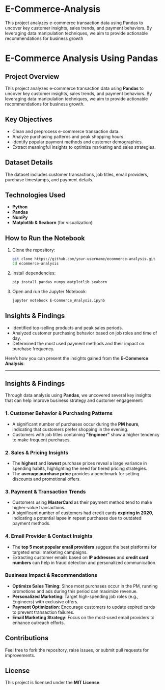 # E-Commerce-Analysis
This project analyzes e-commerce transaction data using Pandas to uncover key customer insights, sales trends, and payment behaviors. By leveraging data manipulation techniques, we aim to provide actionable recommendations for business growth

# **E-Commerce Analysis Using Pandas**  

## **Project Overview**  
This project analyzes e-commerce transaction data using **Pandas** to uncover key customer insights, sales trends, and payment behaviors. By leveraging data manipulation techniques, we aim to provide actionable recommendations for business growth.  

## **Key Objectives**  
- Clean and preprocess e-commerce transaction data.  
- Analyze purchasing patterns and peak shopping hours.  
- Identify popular payment methods and customer demographics.
- Extract meaningful insights to optimize marketing and sales strategies.  

## **Dataset Details**  
The dataset includes customer transactions, job titles, email providers, purchase timestamps, and payment details.  

## **Technologies Used**  
- **Python**  
- **Pandas**  
- **NumPy**  
- **Matplotlib & Seaborn** (for visualization)  

## **How to Run the Notebook**  
1. Clone the repository:  
   ```bash
   git clone https://github.com/your-username/ecommerce-analysis.git  
   cd ecommerce-analysis  
   ```
2. Install dependencies:  
   ```bash
   pip install pandas numpy matplotlib seaborn  
   ```
3. Open and run the Jupyter Notebook:  
   ```bash
   jupyter notebook E-Commerce_Analysis.ipynb  
   ```

## **Insights & Findings**  
- Identified top-selling products and peak sales periods.  
- Analyzed customer purchasing behavior based on job roles and time of day.  
- Determined the most used payment methods and their impact on purchase frequency.

Here’s how you can present the insights gained from the **E-Commerce Analysis**:  

---

## **Insights & Findings**  

Through data analysis using **Pandas**, we uncovered several key insights that can help improve business strategy and customer engagement:  

### **1. Customer Behavior & Purchasing Patterns**  
- A significant number of purchases occur during the **PM hours**, indicating that customers prefer shopping in the evening.  
- Customers with job titles containing **"Engineer"** show a higher tendency to make frequent purchases.  

### **2. Sales & Pricing Insights**  
- The **highest** and **lowest** purchase prices reveal a large variance in spending habits, highlighting the need for tiered pricing strategies.  
- The **average purchase price** provides a benchmark for setting discounts and promotional offers.  

### **3. Payment & Transaction Trends**  
- Customers using **MasterCard** as their payment method tend to make higher-value transactions.  
- A significant number of customers had credit cards **expiring in 2020**, indicating a potential lapse in repeat purchases due to outdated payment methods.  

### **4. Email Provider & Contact Insights**  
- The **top 5 most popular email providers** suggest the best platforms for targeted email marketing campaigns.  
- Extracting customer emails based on **IP addresses** and **credit card numbers** can help in fraud detection and personalized communication.  

### **Business Impact & Recommendations**  
- **Optimize Sales Timing**: Since most purchases occur in the PM, running promotions and ads during this period can maximize revenue.  
- **Personalized Marketing**: Target high-spending job roles (e.g., Engineers) with exclusive offers.  
- **Payment Optimization**: Encourage customers to update expired cards to prevent transaction failures.  
- **Email Marketing Strategy**: Focus on the most-used email providers to enhance outreach efforts.  



## **Contributions**  
Feel free to fork the repository, raise issues, or submit pull requests for improvements.  

## **License**  
This project is licensed under the **MIT License**.  
